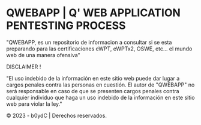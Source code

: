 # QWEBAPP | Q' WEB APPLICATION PENTESTING PROCESS

"QWEBAPP, es un repositorio de informacion a consultar si se esta preparando para las certificaciones eWPT, eWPTx2, OSWE, etc... el mundo web de una manera ofensiva" 

DISCLAIMER !

"El uso indebido de la información en este sitio web puede dar lugar a cargos penales contra las personas en cuestión. El autor de "QWEBAPP" no será responsable en caso de que se presenten cargos penales contra cualquier individuo que haga un uso indebido de la información en este sitio web para violar la ley."

© 2023 - b0ydC | Derechos reservados.
